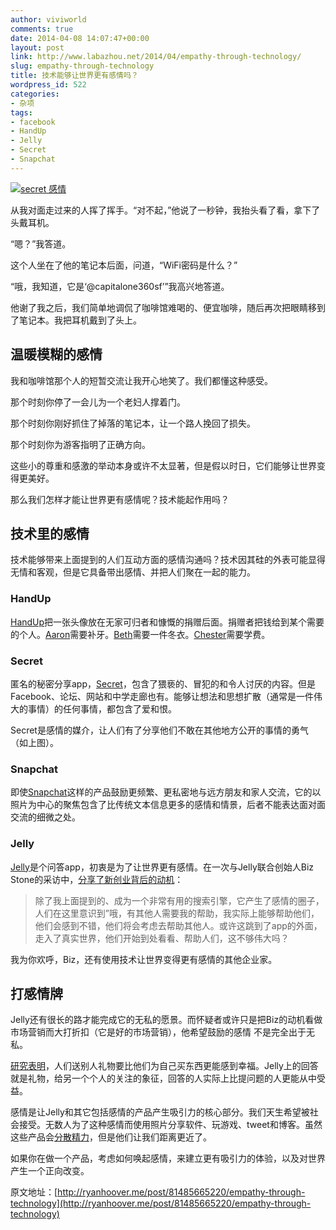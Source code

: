 ```yaml
---
author: viviworld
comments: true
date: 2014-04-08 14:07:47+00:00
layout: post
link: http://www.labazhou.net/2014/04/empathy-through-technology/
slug: empathy-through-technology
title: 技术能够让世界更有感情吗？
wordpress_id: 522
categories:
- 杂项
tags:
- facebook
- HandUp
- Jelly
- Secret
- Snapchat
---
```


[![secret 感情](http://www.labazhou.net/wp-content/uploads/2014/04/secret-empathy.png)](http://www.labazhou.net/wp-content/uploads/2014/04/secret-empathy.png)

从我对面走过来的人挥了挥手。“对不起，”他说了一秒钟，我抬头看了看，拿下了头戴耳机。

“嗯？”我答道。

这个人坐在了他的笔记本后面，问道，“WiFi密码是什么？”

“哦，我知道，它是‘@capitalone360sf’”我高兴地答道。

他谢了我之后，我们简单地调侃了咖啡馆难喝的、便宜咖啡，随后再次把眼睛移到了笔记本。我把耳机戴到了头上。


## 温暖模糊的感情


我和咖啡馆那个人的短暂交流让我开心地笑了。我们都懂这种感受。

那个时刻你停了一会儿为一个老妇人撑着门。

那个时刻你刚好抓住了掉落的笔记本，让一个路人挽回了损失。

那个时刻你为游客指明了正确方向。

这些小的尊重和感激的举动本身或许不太显著，但是假以时日，它们能够让世界变得更美好。

那么我们怎样才能让世界更有感情呢？技术能起作用吗？


## 技术里的感情


技术能够带来上面提到的人们互动方面的感情沟通吗？技术因其硅的外表可能显得无情和客观，但是它具备带出感情、并把人们聚在一起的能力。


### HandUp


[HandUp](https://handup.us/)把一张头像放在无家可归者和慷慨的捐赠后面。捐赠者把钱给到某个需要的个人。[Aaron](https://handup.us/members/aaron)需要补牙。[Beth](https://handup.us/members/beth)需要一件冬衣。[Chester](https://handup.us/members/chester)需要学费。


### Secret


匿名的秘密分享app，[Secret](http://secret.ly/)，包含了猥亵的、冒犯的和令人讨厌的内容。但是Facebook、论坛、网站和中学走廊也有。能够让想法和思想扩散（通常是一件伟大的事情）的任何事情，都包含了爱和恨。

Secret是感情的媒介，让人们有了分享他们不敢在其他地方公开的事情的勇气（如上图）。


### Snapchat


即使[Snapchat](http://snapchat.com/)这样的产品鼓励更频繁、更私密地与远方朋友和家人交流，它的以照片为中心的聚焦包含了比传统文本信息更多的感情和情景，后者不能表达面对面交流的细微之处。


### Jelly


[Jelly](http://jelly.co/)是个问答app，初衷是为了让世界更有感情。在一次与Jelly联合创始人Biz Stone的采访中，[分享了新创业背后的动机](http://techcrunch.com/2014/01/07/twitter-co-founder-biz-stone-explains-the-surprising-goal-of-his-new-company-jelly/)：


<blockquote>除了我上面提到的、成为一个非常有用的搜索引擎，它产生了感情的圈子，人们在这里意识到”哦，有其他人需要我的帮助，我实际上能够帮助他们，他们会感到不错，他们将会考虑去帮助其他人。或许这跳到了app的外面，走入了真实世界，他们开始到处看看、帮助人们，这不够伟大吗？</blockquote>


我为你欢呼，Biz，还有使用技术让世界变得更有感情的其他企业家。


## 打感情牌


Jelly还有很长的路才能完成它的无私的愿景。而怀疑者或许只是把Biz的动机看做市场营销而大打折扣（它是好的市场营销），他希望鼓励的感情 不是完全出于无私。

[研究表明](http://www.bakadesuyo.com/2011/04/is-there-a-way-to-create-a-positive-feedback)，人们送别人礼物要比他们为自己买东西更能感到幸福。Jelly上的回答就是礼物，给另一个个人的关注的象征，回答的人实际上比提问题的人更能从中受益。

感情是让Jelly和其它包括感情的产品产生吸引力的核心部分。我们天生希望被社会接受。无数人为了这种感情而使用照片分享软件、玩游戏、tweet和博客。虽然这些产品会[分散精力](http://ryanhoover.me/post/62824922947/why-distraction-apps-matter)，但是他们让我们距离更近了。

如果你在做一个产品，考虑如何唤起感情，来建立更有吸引力的体验，以及对世界产生一个正向改变。

原文地址：[http://ryanhoover.me/post/81485665220/empathy-through-technology](http://ryanhoover.me/post/81485665220/empathy-through-technology)
